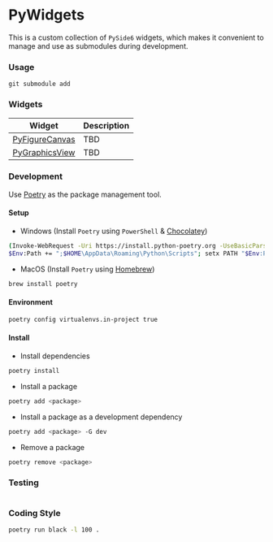 # PyWidgets

This is a custom collection of `PySide6` widgets, which makes it convenient to manage and use as submodules during development.

### Usage

```
git submodule add
```

### Widgets

| Widget                                                           | Description |
| ---------------------------------------------------------------- | ----------- |
| [PyFigureCanvas](./widgets/py_figure_canvas/py_figure_canvas.py) | TBD         |
| [PyGraphicsView](./widgets/py_graphics_view/py_graphics_view.py) | TBD         |

### Development

Use [Poetry](https://python-poetry.org/) as the package management tool.

#### Setup

- Windows (Install `Poetry` using `PowerShell` & [Chocolatey](https://chocolatey.org/))

```bash
(Invoke-WebRequest -Uri https://install.python-poetry.org -UseBasicParsing).Content | python -
$Env:Path += ";$HOME\AppData\Roaming\Python\Scripts"; setx PATH "$Env:Path"
```

- MacOS (Install `Poetry` using [Homebrew](https://brew.sh/))

```bash
brew install poetry
```

#### Environment

```bash
poetry config virtualenvs.in-project true
```

#### Install

- Install dependencies

```bash
poetry install
```

- Install a package

```bash
poetry add <package>
```

- Install a package as a development dependency

```bash
poetry add <package> -G dev
```

- Remove a package

```bash
poetry remove <package>
```

### Testing

```bash

```

### Coding Style

```bash
poetry run black -l 100 .
```
